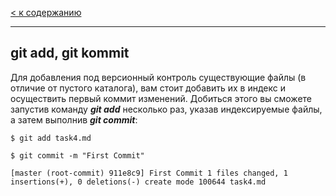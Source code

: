 [< к содержанию](./readme.md)

---

## git add, git kommit

Для добавления под версионный контроль существующие файлы (в отличие от пустого каталога), вам стоит добавить их в индекс и осуществить первый коммит изменений. Добиться этого вы сможете запустив команду ***git add*** несколько раз, указав индексируемые файлы, а затем выполнив ***git commit***:

``
$ git add task4.md
``

``
$ git commit -m "First Commit"
``

``
[master (root-commit) 911e8c9] First Commit
 1 files changed, 1 insertions(+), 0 deletions(-)
 create mode 100644 task4.md
``